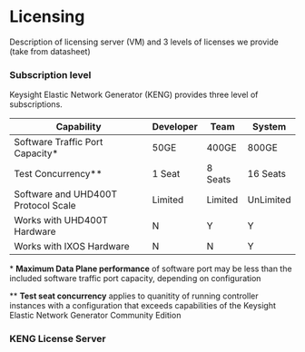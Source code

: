 # Licensing 

Description of licensing server (VM) and 3 levels of licenses we provide (take from datasheet)
### Subscription level
Keysight Elastic Network Generator (KENG) provides three level of subscriptions.


  | Capability                          | Developer            | Team                           | System                              |
  |-------------------------------------|----------------------|--------------------------------|-------------------------------------|
  | Software Traffic Port Capacity*     |  50GE                |  400GE                         | 800GE                               |
  | Test Concurrency**                  |  1 Seat              |  8 Seats                       | 16 Seats                            |
  | Software and UHD400T Protocol Scale |  Limited             |  Limited                       | UnLimited                           |
  | Works with UHD400T Hardware         |  N                   |  Y                             | Y                                   |
  | Works with IXOS Hardware            |  N                   |  N                             | Y                                   |

 \* **Maximum Data Plane performance** of software port may be less than the included software traffic port capacity, depending on configuration

 \*\* **Test seat concurrency** applies to quanitity of running controller instances with a configuration that exceeds capabilities of the Keysight Elastic Network Generator Community Edition

 ### KENG License Server

 

 



